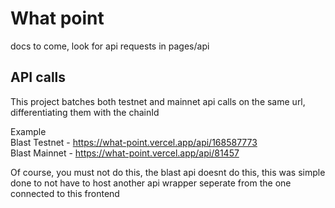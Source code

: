 # What point

docs to come, look for api requests in pages/api

## API calls
This project batches both testnet and mainnet api calls on the same url, differentiating them with the chainId      

Example     
Blast Testnet - https://what-point.vercel.app/api/168587773    
Blast Mainnet - https://what-point.vercel.app/api/81457       

Of course, you must not do this, the blast api doesnt do this, this was simple done to not have to host another api wrapper seperate from the one connected to this frontend